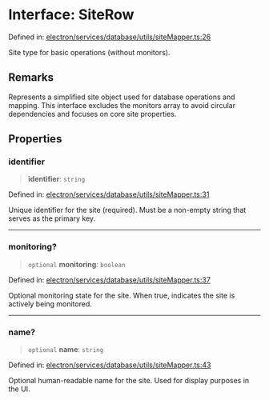 # Interface: SiteRow

Defined in: [electron/services/database/utils/siteMapper.ts:26](https://github.com/Nick2bad4u/Uptime-Watcher/blob/main/electron/services/database/utils/siteMapper.ts#L26)

Site type for basic operations (without monitors).

## Remarks

Represents a simplified site object used for database operations and mapping.
This interface excludes the monitors array to avoid circular dependencies and
focuses on core site properties.

## Properties

### identifier

> **identifier**: `string`

Defined in: [electron/services/database/utils/siteMapper.ts:31](https://github.com/Nick2bad4u/Uptime-Watcher/blob/main/electron/services/database/utils/siteMapper.ts#L31)

Unique identifier for the site (required). Must be a non-empty string
that serves as the primary key.

***

### monitoring?

> `optional` **monitoring**: `boolean`

Defined in: [electron/services/database/utils/siteMapper.ts:37](https://github.com/Nick2bad4u/Uptime-Watcher/blob/main/electron/services/database/utils/siteMapper.ts#L37)

Optional monitoring state for the site. When true, indicates the site is
actively being monitored.

***

### name?

> `optional` **name**: `string`

Defined in: [electron/services/database/utils/siteMapper.ts:43](https://github.com/Nick2bad4u/Uptime-Watcher/blob/main/electron/services/database/utils/siteMapper.ts#L43)

Optional human-readable name for the site. Used for display purposes in
the UI.
